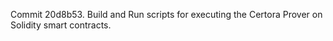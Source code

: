 Commit 20d8b53.                    Build and Run scripts for executing the Certora Prover on Solidity smart contracts.
